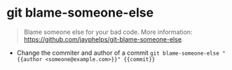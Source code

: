 # git blame-someone-else
> Blame someone else for your bad code.
> More information: <https://github.com/jayphelps/git-blame-someone-else>.

- Change the commiter and author of a commit
`git blame-someone-else "{{author <someone@example.com>}}" {{commit}}`
